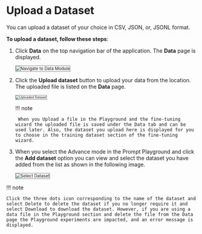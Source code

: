 # Upload a Dataset

You can upload a dataset of your choice in CSV, JSON, or, JSONL format.

**To upload a dataset, follow these steps**:

1. Click **Data** on the top navigation bar of the application. The **Data** page is displayed.

    <img src="../images/navigate-to-data-module.png" alt="Navigate to Data Module" title="Navigate to Data Module" style="border: 1px solid gray; zoom:80%;">

    

1. Click the **Upload dataset** button to upload your data from the location. The uploaded file is listed on the **Data** page.

    <img src="../images/uploaded-dataset.png" alt="Uploaded Dataset" title="Uploaded Dataset" style="border: 1px solid gray; zoom:60%;">

    !!! note

        When you Upload a file in the Playground and the fine-tuning wizard the uploaded file is saved under the Data tab and can be used later. Also, the dataset you upload here is displayed for you to choose in the training dataset section of the fine-tuning wizard.


1. When you select the Advance mode in the Prompt Playground and click the **Add dataset** option you can view and select the dataset you have added from the list as shown in the following image.

    <img src="../images/select-dataset.png" alt="Select Dataset" title="Returning Users" style="border: 1px solid gray; zoom:80%;">

!!! note

    Click the three dots icon corresponding to the name of the dataset and select Delete to delete the dataset if you no longer require it and select Download to download the dataset. However, if you are using a data file in the Playground section and delete the file from the Data page the Playground experiments are impacted, and an error message is displayed. 


